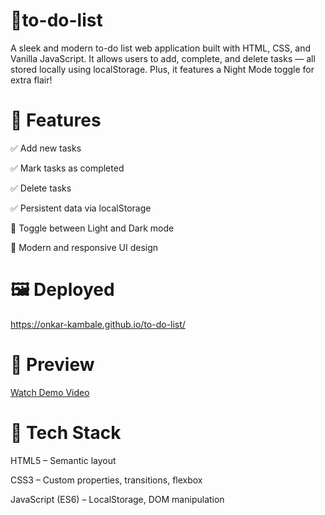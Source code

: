 # 📝to-do-list 
A sleek and modern to-do list web application built with HTML, CSS, and Vanilla JavaScript. It allows users to add, complete, and delete tasks — all stored locally using localStorage. Plus, it features a Night Mode toggle for extra flair!

# 🚀 Features
✅ Add new tasks

✅ Mark tasks as completed

✅ Delete tasks

✅ Persistent data via localStorage

🌙 Toggle between Light and Dark mode

🎨 Modern and responsive UI design

# 🖼️ Deployed
https://onkar-kambale.github.io/to-do-list/

# 🎥 Preview
[Watch Demo Video](to-do-working.mp4)

# 🧰 Tech Stack
HTML5 – Semantic layout

CSS3 – Custom properties, transitions, flexbox

JavaScript (ES6) – LocalStorage, DOM manipulation
